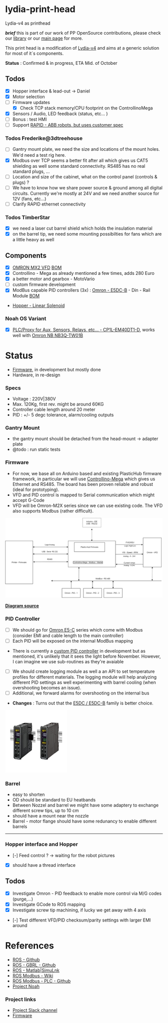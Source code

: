 # lydia-print-head

Lydia-v4 as printhead

***brief*** this is part of our work of PP OpenSource contributions, please check our [library](https://library.precious-plastic.org/) or our [main page](https://plastic-hub.com/products/) for more.

This print head is a modification of [Lydia-v4](https://plastic-hub.com/products/lydia-v4.html) and aims at a generic solution for most of it´s components.

**Status** : Confirmed & in progress, ETA Mid. of October

## Todos

- [x] Hopper interface & lead-out -> Daniel
- [x] Motor selection
- [ ] Firmware updates
  - [x] Check TCP stack memory/CPU footprint on the ControllinoMega
- [x] Sensors / Audio, LED feedback (status, etc... )
- [ ] Bonus : test HMI
- [ ] Support [RAPID - ABB robots, but uses customer spec](https://library.e.abb.com/public/688894b98123f87bc1257cc50044e809/Technical%20reference%20manual_RAPID_3HAC16581-1_revJ_en.pdf)

### Todos Frederike@3dtreehouse

- [ ] Gantry mount plate, we need the size and locations of the mount holes. We'd need a test rig here.
- [x] Modbus over TCP seems a better fit after all which gives us CAT5 shielding as well some standard connectivity. RS485 has no real standard plugs, ...
- [ ] Location and size of the cabinet, what on the control panel (controls & plugs) ?
- [ ] We have to know how we share power source & ground among all digital circuits. Currently we're mostly at 24V and we need another source for 12V (fans, etc...)
- [ ] Clarify RAPID ethernet connectivity

### Todos TimberStar

- [x] we need a laser cut barrel shield which holds the insulation material
- [x] on the barrel tip, we need some mounting possibilties for fans which are a little heavy as well

## Components

- [x] [OMRON MX2 VFD](https://industrial.omron.es/es/products/3G3MX2-A2022-E) [BOM](https://es.wiautomation.com/omron/variadores-motores-proteccion-de-circuitos/3G3MX2A2022E?SubmitCurrency=1&id_currency=1&gclid=Cj0KCQjwy8f6BRC7ARIsAPIXOjgnGbRSd_DaX-o59wjtIBqI2mGllXWWOvjhSC1sPQgOTmGMvc7toncaAqejEALw_wcB)
- [x] Controllino - Mega as already mentioned a few times, adds 280 Euro
- [x] a better motor and gearbox - MotoVario
- [ ] custom firmware development
- [x] ModBus capable PID controllers (3x) : [Omron - E5DC-B](https://industrial.omron.eu/en/products/E5DC-QX2ASM-002) - Din - Rail Module [BOM](https://es.wiautomation.com/omron/plc-sistemas/E5DCQX2ASM002?SubmitCurrency=1&id_currency=1&gclid=Cj0KCQjwy8f6BRC7ARIsAPIXOjgWMeg-P2iN7wysDExpeHJHtEHAv06B2pKTz3DQlKjn67Al2K7YvvMaAs4IEALw_wcB)
- [Hopper - Linear Solenoid](https://uk.farnell.com/guardian-electric/t12x19-c-24d/solenoid-pull-operation-24vdc/dp/1608128?gclid=EAIaIQobChMIn4Xa8LPz6wIVEuntCh2SvwcDEAkYASABEgK3uvD_BwE&gross_price=true&mckv=s7TWt3nIG_dc%7Cpcrid%7C459864482330%7Cplid%7C%7Ckword%7C%7Cmatch%7C%7Cslid%7C%7Cproduct%7C1608128%7Cpgrid%7C114464711464%7Cptaid%7Cpla-323868377918%7C&CMP=KNC-GUK-SHOPPING-SMEC-Whoops-Newstructure-31Aug2020)

### Noah OS Variant
- [x] [PLC/Proxy for Aux, Sensors, Relays, etc... - CP1L-EM40DT1-D](http://www.ia.omron.com/products/family/1916/lineup.html), works well with [Omron NB NB3Q-TW01B](https://es.wiautomation.com/omron/hmi-pc-industriales/NB3QTW01B?SubmitCurrency=1&id_currency=1&gclid=CjwKCAjwh7H7BRBBEiwAPXjadt5G-53T-xJ8v5VmzdF5wUu8uHT1us-fzXU5913IwC3Kbz4cDg3jnBoC7g0QAvD_BwE)


# Status

- [Firmware](https://github.com/plastic-hub/hydra), in development but mostly done
- Hardware, in re-design

### Specs

- Voltage : 220V|380V
- Max. 120Kg, first rev. might be around 60KG
- Controller cable length around 20 meter
- PID : +/- 5 degc tolerance, alarm/cooling outputs

### Gantry Mount

- the gantry mount should be detached from the head-mount -> adapter plate
- @todo : run static tests

### Firmware

- For now, we base all on Arduino based and existing PlasticHub firmware framework, in particular we will use [Controllino-Mega](https://www.controllino.biz/product/controllino-mega/) which gives us Ethernet and RS485. The board has been proven reliable and robust (ideal for prototyping).
- VFD and PID control is mapped to Serial communication which might accept G-Code
- VFD will be Omron-M2X series since we can use existing code. The VFD also supports Modbus (rather difficult).

![](./assets/lydia-print-head-logical.jpg)

**[Diagram source](https://app.diagrams.net/#G1L7Prviy9U-2gpcZHm8Z5dj39gxDHd_V_)**

### PID Controller

- [ ] We should go for [Omron E5-C](https://assets.omron.com/m/6f7cd0d93654a7a4/original/E5_C-Temperature-Controller-to-NB-Screen-Template-Tech-Guide.pdf) series which come with Modbus (consider EMI and cable length to the main controller)
- [ ] Each PID will be exposed on the internal ModBus mapping
- There is currently a [custom PID controller](https://github.com/plastic-hub/pid-controller) in development but as mentioned, it's unlikely that it sees the light before November. However, I can imagine we use sub-routines as they're avaiable
- [ ] We should create logging module as well a an API to set temperature profiles for different materials. The logging module will help analyzing different PID settings as well experimenting with barrel cooling (when overshooting becomes an issue).
- [ ] Additional, we forward alarms for overshooting on the internal bus

- **Changes** :  Turns out that the [E5DC / E5DC-B](http://www.ia.omron.com/products/family/3242/) family is better choice.

![](./assets/E5DC-B.jpg)

### Barrel

- easy to shorten
- OD should be standard to EU heatbands
- Between Nozzel and barrel we might have some adaptery to exchange different screw tips, up to 10 cm
- should have a mount near the nozzle
- Barrel - motor flange should have some redunancy to enable different barrels

----
### Hopper interface and Hopper

- [-] Feed control ? -> waiting for the robot pictures
- [x] should have a thread interface

## Todos

- [x] Investigate Omron - PID feedback to enable more control via M/G codes (purge,...)
- [x] Investigate GCode to ROS mapping
- [x] Investigate screw tip machining, if lucky we get away with 4 axis
- [-] Test different VFD/PID checksum/parity settings with larger EMI around

# References

- [ROS - Github](https://github.com/ros-industrial)
- [ROS - GBRL - Github](https://github.com/openautomation/ROS-GRBL/wiki/GRBLtron)
- [ROS - Matlab|SimuLnk](https://www.mathworks.com/help/ros/ug/get-started-with-ros-in-simulink.html)
- [ROS Modbus - Wiki](http://wiki.ros.org/modbus)
- [ROS Modbus - PLC - Github](https://github.com/sonyccd/ros_plc_modbus)
- [Project Noah](https://github.com/plastic-hub/noah)

### Project links

- [Project Slack channel](https://pporgworkspace.slack.com/archives/C01A8G36MRP)
- [Firmware](https://github.com/plastic-hub/hydra)



